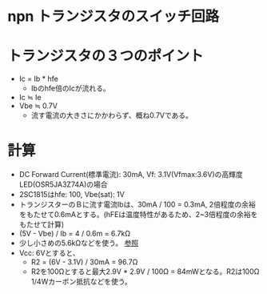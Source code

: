 # npn トランジスタのスイッチ回路
# トランジスタの３つのポイント
- Ic = Ib * hfe
  - Ibのhfe倍のIcが流れる。
- Ic ≒ Ie
- Vbe ≒ 0.7V
  - 流す電流の大きさにかかわらず、概ね0.7Vである。

# 計算
- DC Forward Current(標準電流): 30mA, Vf: 3.1V(Vfmax:3.6V)の高輝度LED(OSR5JA3Z74A)の場合
- 2SC1815はhfe: 100, Vbe(sat): 1V
- トランジスターのＢに流す電流Ibは、30mA / 100 = 0.3mA, 2倍程度の余裕をもたせて0.6mAとする。(hFEは温度特性があるため、2~3倍程度の余裕をもたせて計算)
- (5V - Vbe) / Ib = 4 / 0.6m = 6.7kΩ
- 少し小さめの5.6kΩなどを使う。
[参照](http://www.geocities.jp/zattouka/GarageHouse/micon/circuit/TR.htm)
- Vcc: 6Vとすると、
  - R2 = (6V - 3.1V) / 30mA = 96.7Ω
  - R2を100Ωとすると最大2.9V * 2.9V / 100Ω = 84mWとなる。R2は100Ω 1/4Wカーボン抵抗などを使う。
